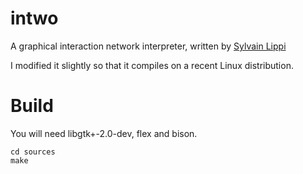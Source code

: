 # intwo
 A graphical interaction network interpreter, written by [Sylvain Lippi](http://users.polytech.unice.fr/~lippi/)

I modified it slightly so that it compiles on a recent Linux distribution.

# Build

You will need libgtk+-2.0-dev, flex and bison.

```console
cd sources
make
```